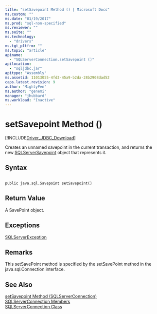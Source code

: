 ```yaml
---
title: "setSavepoint Method () | Microsoft Docs"
ms.custom: ""
ms.date: "01/19/2017"
ms.prod: "sql-non-specified"
ms.reviewer: ""
ms.suite: ""
ms.technology: 
  - "drivers"
ms.tgt_pltfrm: ""
ms.topic: "article"
apiname: 
  - "SQLServerConnection.setSavepoint ()"
apilocation: 
  - "sqljdbc.jar"
apitype: "Assembly"
ms.assetid: 11013055-4fd3-45a9-b2da-28b2908dad52
caps.latest.revision: 9
author: "MightyPen"
ms.author: "genemi"
manager: "jhubbard"
ms.workload: "Inactive"
---
```

# setSavepoint Method ()
[!INCLUDE[Driver_JDBC_Download](../../../includes/driver_jdbc_download.md)]

  Creates an unnamed savepoint in the current transaction, and returns the new [SQLServerSavepoint](../../../connect/jdbc/reference/sqlserversavepoint-class.md) object that represents it.  
  
## Syntax  
  
```  
  
public java.sql.Savepoint setSavepoint()  
```  
  
## Return Value  
 A SavePoint object.  
  
## Exceptions  
 [SQLServerException](../../../connect/jdbc/reference/sqlserverexception-class.md)  
  
## Remarks  
 This setSavePoint method is specified by the setSavePoint method in the java.sql.Connection interface.  
  
## See Also  
 [setSavepoint Method &#40;SQLServerConnection&#41;](../../../connect/jdbc/reference/setsavepoint-method-sqlserverconnection.md)   
 [SQLServerConnection Members](../../../connect/jdbc/reference/sqlserverconnection-members.md)   
 [SQLServerConnection Class](../../../connect/jdbc/reference/sqlserverconnection-class.md)  
  
  
